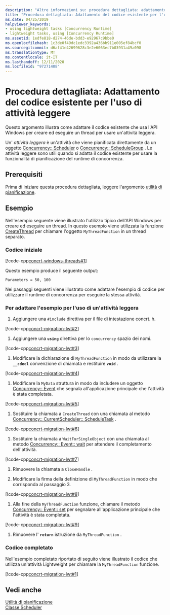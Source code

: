 ```yaml
---
description: "Altre informazioni su: procedura dettagliata: adattamento del codice esistente per l'uso di attività leggere"
title: "Procedura dettagliata: Adattamento del codice esistente per l'uso di attività leggere"
ms.date: 04/25/2019
helpviewer_keywords:
- using lightweight tasks [Concurrency Runtime]
- lightweight tasks, using [Concurrency Runtime]
ms.assetid: 1edfe818-d274-46de-bdd3-e92967c9bbe0
ms.openlocfilehash: 1c3de0f49dc1edc3392a436bb911e005ef84bcf0
ms.sourcegitcommit: d6af41e42699628c3e2e6063ec7b03931a49a098
ms.translationtype: MT
ms.contentlocale: it-IT
ms.lasthandoff: 12/11/2020
ms.locfileid: "97271408"
---
```

# <a name="walkthrough-adapting-existing-code-to-use-lightweight-tasks"></a>Procedura dettagliata: Adattamento del codice esistente per l'uso di attività leggere

Questo argomento illustra come adattare il codice esistente che usa l'API Windows per creare ed eseguire un thread per usare un'attività leggera.

Un' *attività leggera* è un'attività che viene pianificata direttamente da un oggetto [Concurrency:: Scheduler](../../parallel/concrt/reference/scheduler-class.md) o [Concurrency:: ScheduleGroup](../../parallel/concrt/reference/schedulegroup-class.md) . Le attività leggere sono utili quando si adatta il codice esistente per usare la funzionalità di pianificazione del runtime di concorrenza.

## <a name="prerequisites"></a>Prerequisiti

Prima di iniziare questa procedura dettagliata, leggere l'argomento [utilità di pianificazione](../../parallel/concrt/task-scheduler-concurrency-runtime.md).

## <a name="example"></a>Esempio

Nell'esempio seguente viene illustrato l'utilizzo tipico dell'API Windows per creare ed eseguire un thread. In questo esempio viene utilizzata la funzione [CreateThread](/windows/win32/api/processthreadsapi/nf-processthreadsapi-createthread) per chiamare l'oggetto `MyThreadFunction` in un thread separato.

### <a name="initial-code"></a>Codice iniziale

[!code-cpp[concrt-windows-threads#1](../../parallel/concrt/codesnippet/cpp/walkthrough-adapting-existing-code-to-use-lightweight-tasks_1.cpp)]

Questo esempio produce il seguente output:

```Output
Parameters = 50, 100
```

Nei passaggi seguenti viene illustrato come adattare l'esempio di codice per utilizzare il runtime di concorrenza per eseguire la stessa attività.

### <a name="to-adapt-the-example-to-use-a-lightweight-task"></a>Per adattare l'esempio per l'uso di un'attività leggera

1. Aggiungere una `#include` direttiva per il file di intestazione concrt. h.

[!code-cpp[concrt-migration-lwt#2](../../parallel/concrt/codesnippet/cpp/walkthrough-adapting-existing-code-to-use-lightweight-tasks_2.cpp)]

1. Aggiungere una **`using`** direttiva per lo `concurrency` spazio dei nomi.

[!code-cpp[concrt-migration-lwt#3](../../parallel/concrt/codesnippet/cpp/walkthrough-adapting-existing-code-to-use-lightweight-tasks_3.cpp)]

1. Modificare la dichiarazione di `MyThreadFunction` in modo da utilizzare la **`__cdecl`** convenzione di chiamata e restituire **`void`** .

[!code-cpp[concrt-migration-lwt#4](../../parallel/concrt/codesnippet/cpp/walkthrough-adapting-existing-code-to-use-lightweight-tasks_4.cpp)]

1. Modificare la `MyData` struttura in modo da includere un oggetto [Concurrency:: Event](../../parallel/concrt/reference/event-class.md) che segnala all'applicazione principale che l'attività è stata completata.

[!code-cpp[concrt-migration-lwt#5](../../parallel/concrt/codesnippet/cpp/walkthrough-adapting-existing-code-to-use-lightweight-tasks_5.cpp)]

1. Sostituire la chiamata a `CreateThread` con una chiamata al metodo [Concurrency:: CurrentScheduler:: ScheduleTask](reference/currentscheduler-class.md#scheduletask) .

[!code-cpp[concrt-migration-lwt#6](../../parallel/concrt/codesnippet/cpp/walkthrough-adapting-existing-code-to-use-lightweight-tasks_6.cpp)]

1. Sostituire la chiamata a `WaitForSingleObject` con una chiamata al metodo [Concurrency:: Event:: wait](reference/event-class.md#wait) per attendere il completamento dell'attività.

[!code-cpp[concrt-migration-lwt#7](../../parallel/concrt/codesnippet/cpp/walkthrough-adapting-existing-code-to-use-lightweight-tasks_7.cpp)]

1. Rimuovere la chiamata a `CloseHandle` .

1. Modificare la firma della definizione di `MyThreadFunction` in modo che corrisponda al passaggio 3.

[!code-cpp[concrt-migration-lwt#8](../../parallel/concrt/codesnippet/cpp/walkthrough-adapting-existing-code-to-use-lightweight-tasks_8.cpp)]

1. Alla fine della `MyThreadFunction` funzione, chiamare il metodo [Concurrency:: Event:: set](reference/event-class.md#set) per segnalare all'applicazione principale che l'attività è stata completata.

[!code-cpp[concrt-migration-lwt#9](../../parallel/concrt/codesnippet/cpp/walkthrough-adapting-existing-code-to-use-lightweight-tasks_9.cpp)]

1. Rimuovere l' **`return`** istruzione da `MyThreadFunction` .

### <a name="completed-code"></a>Codice completato

Nell'esempio completato riportato di seguito viene illustrato il codice che utilizza un'attività Lightweight per chiamare la `MyThreadFunction` funzione.

[!code-cpp[concrt-migration-lwt#1](../../parallel/concrt/codesnippet/cpp/walkthrough-adapting-existing-code-to-use-lightweight-tasks_10.cpp)]

## <a name="see-also"></a>Vedi anche

[Utilità di pianificazione](../../parallel/concrt/task-scheduler-concurrency-runtime.md)<br/>
[Classe Scheduler](../../parallel/concrt/reference/scheduler-class.md)
